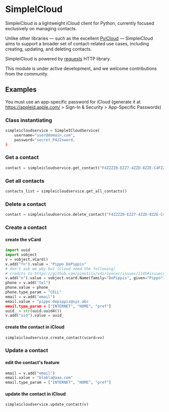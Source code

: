 # SimpleICloud

SimpleiCloud is a lightweight iCloud client for Python, currently focused exclusively on managing contacts.

Unlike other libraries — such as the excellent [PyiCloud](https://github.com/picklepete/pyicloud) — SimpleiCloud aims to support a broader set of contact-related use cases, including creating, updating, and deleting contacts.

SimpleiCloud is powered by [requests](https://github.com/kennethreitz/requests) HTTP library.

This module is under active development, and we welcome contributions from the community.

## Examples
You must use an app-specific password for iCloud (generate it at <https://appleid.apple.com/> > Sign-In & Security > App-Specific Passwords)
### Class instantiating
```python
simpleicloudservice = SimpleICloudService(
    username="user@domain.com",
    password="secret_P422sword,
)
```
### Get a contact 
```python
contact = simpleicloudservice.get_contact("F4ZZZZ0-EZZ7-4ZZD-8ZZE-C4FZZZZZZACD")
```
### Get all contacts
```python
contacts_list = simpleicloudservice.get_all_contacts()
```
### Delete a contact
```python
contact = simpleicloudservice.delete_contact("F4ZZZZ0-EZZ7-4ZZD-8ZZE-C4FZZZZZZACD")
```
### Create a contact
#### create the vCard
```python
import uuid
import vobject
v = vobject.vCard()
v.add("fn").value = "Pippo DePippis"
# don't ask me why but iCloud need the following!
# credits to https://github.com/pimutils/vdirsyncer/issues/1145#issuecomment-2464999129
v.add("n").value = vobject.vcard.Name(family="DePippis", given="Pippo")
phone = v.add("tel")
phone.value = phone_
phone.type_param = "CELL"
email = v.add("email")
email.value = "pippo.depippis@xyz.abc
email.type_param = ["INTERNET", "HOME", "pref"]
uuid_ = str(uuid.uuid4())
v.add("uid").value = uuid_
```
#### create the contact in iCloud
```python
simpleicloudservice.create_contact(vcard=vv)
```
### Update a contact
#### edit the contact's feature
```python
email = v.add("email")
email.value = "blabla@aaa.com"
email.type_param = ["INTERNET", "HOME", "pref"]
```
#### update the contact in iCloud
```python
simpleicloudservice.update_contact(v)
```